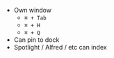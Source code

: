 * Own window
  * `⌘ + Tab`
  * `⌘ + H`
  * `⌘ + Q`
* Can pin to dock
* Spotlight / Alfred / etc can index
